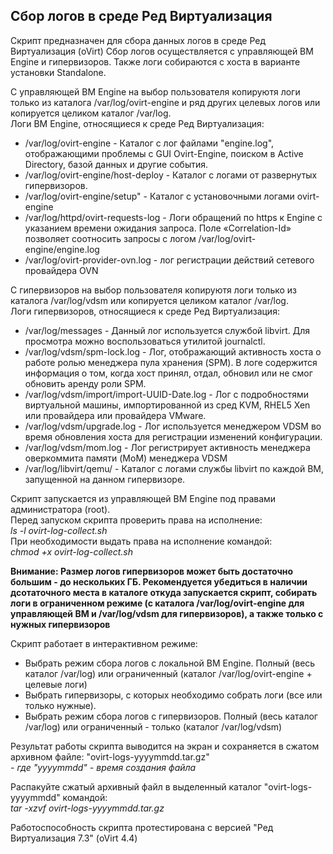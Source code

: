 ## Сбор логов в среде Ред Виртуализация

Скрипт предназначен для сбора данных логов в среде Ред Виртуализация (oVirt) Сбор логов осуществляется с управляющей ВМ Engine и гипервизоров. Также логи собираются с хоста в варианте установки Standalone.

С управляющей ВМ Engine на выбор пользователя копируютя логи только из каталога /var/log/ovirt-engine и ряд других целевых логов или копируется целиком каталог /var/log.  
Логи ВМ Engine, относящиеся к среде Ред Виртуализация:  
* /var/log/ovirt-engine - Каталог с лог файлами "engine.log", отображающими проблемы с GUI Ovirt-Engine, поиском в Active Directory, базой данных и другие события.
* /var/log/ovirt-engine/host-deploy - Каталог с логами от развернутых гипервизоров.
* /var/log/ovirt-engine/setup" - Каталог с установочными логами ovirt-engine
* /var/log/httpd/ovirt-requests-log - Логи обращений по https к Engine с указанием времени ожидания запроса. Поле «Correlation-Id» позволяет соотносить запросы с логом /var/log/ovirt-engine/engine.log
* /var/log/ovirt-provider-ovn.log - лог регистрации действий сетевого провайдера OVN

С гипервизоров на выбор пользователя копируютя логи только из каталога /var/log/vdsm или копируется целиком каталог /var/log.  
Логи гипервизоров, относящиеся к среде Ред Виртуализация:  
* /var/log/messages - Данный лог используется службой libvirt. Для просмотра можно воспользоваться утилитой  journalctl.
* /var/log/vdsm/spm-lock.log - Лог, отображающий  активность хоста о работе ролью менеджера пула хранения (SPM). В логе содержится информация о том, когда хост принял, отдал, обновил или не смог обновить аренду роли SPM.
* /var/log/vdsm/import/import-UUID-Date.log - Лог с подробностями виртуальной машины, импортированной из сред KVM, RHEL5 Xen или провайдера или провайдера VMware.
* /var/log/vdsm/upgrade.log - Лог используется менеджером VDSM во время обновления хоста для регистрации изменений конфигурации.
* /var/log/vdsm/mom.log - Лог регистрирует активность менеджера оверкоммита памяти (MoM) менеджера VDSM
* /var/log/libvirt/qemu/ - Каталог с логами службы libvirt по каждой ВМ, запущенной на данном гипервизоре.

 
Скрипт запускается из управляющей ВМ Engine под правами администратора (root).  
Перед запуском скрипта проверить права на исполнение:  
*ls -l ovirt-log-collect.sh*  
При необходимости выдать права на исполнение командой:  
*chmod +x ovirt-log-collect.sh*  

**Внимание: Размер логов гипервизоров может быть достаточно большим - до нескольких ГБ. Рекомендуется убедиться в наличии дсотаточного места в каталоге откуда запускается скрипт, собирать логи в ограниченном режиме (с каталога /var/log/ovirt-engine для управляющей ВМ и /var/log/vdsm для гипервизоров), а также только с нужных гипервизоров**

Скрипт работает в интерактивном режиме:  
* Выбрать режим сбора логов с локальной ВМ Engine. Полный (весь каталог /var/log) или ограниченный (каталог /var/log/ovirt-engine + целевые логи)
* Выбрать гипервизоры, с которых необходимо собрать логи (все или только нужные). 
* Выбрать режим сбора логов с гипервизоров. Полный (весь каталог /var/log) или ограниченный - только (каталог /var/log/vdsm)

Результат работы скрипта выводится на экран и сохраняется в сжатом архивном файле: "ovirt-logs-yyyymmdd.tar.gz"  
*- где "yyyymmdd" - время создания файла*  

Распакуйте сжатый архивный файл в выделенный каталог "ovirt-logs-yyyymmdd" командой:  
*tar -xzvf ovirt-logs-yyyymmdd.tar.gz*  

Работоспособность скрипта протестирована с версией "Ред Виртуализация 7.3" (oVirt 4.4)  